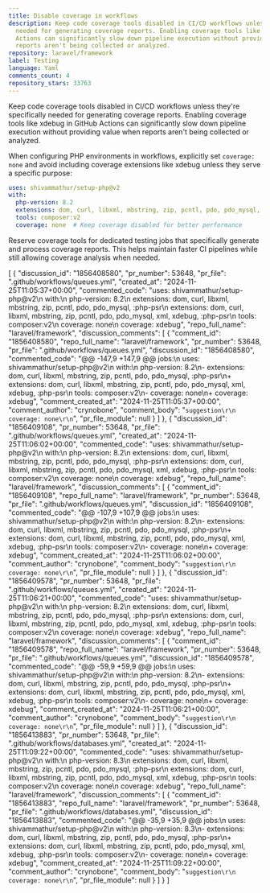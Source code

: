 ```yaml
---
title: Disable coverage in workflows
description: Keep code coverage tools disabled in CI/CD workflows unless they're specifically
  needed for generating coverage reports. Enabling coverage tools like xdebug in GitHub
  Actions can significantly slow down pipeline execution without providing value when
  reports aren't being collected or analyzed.
repository: laravel/framework
label: Testing
language: Yaml
comments_count: 4
repository_stars: 33763
---
```


Keep code coverage tools disabled in CI/CD workflows unless they're specifically needed for generating coverage reports. Enabling coverage tools like xdebug in GitHub Actions can significantly slow down pipeline execution without providing value when reports aren't being collected or analyzed.

When configuring PHP environments in workflows, explicitly set `coverage: none` and avoid including coverage extensions like xdebug unless they serve a specific purpose:

```yaml
uses: shivammathur/setup-php@v2
with:
  php-version: 8.2
  extensions: dom, curl, libxml, mbstring, zip, pcntl, pdo, pdo_mysql, :php-psr
  tools: composer:v2
  coverage: none  # Keep coverage disabled for better performance
```

Reserve coverage tools for dedicated testing jobs that specifically generate and process coverage reports. This helps maintain faster CI pipelines while still allowing coverage analysis when needed.


[
  {
    "discussion_id": "1856408580",
    "pr_number": 53648,
    "pr_file": ".github/workflows/queues.yml",
    "created_at": "2024-11-25T11:05:37+00:00",
    "commented_code": "uses: shivammathur/setup-php@v2\n        with:\n          php-version: 8.2\n          extensions: dom, curl, libxml, mbstring, zip, pcntl, pdo, pdo_mysql, :php-psr\n          extensions: dom, curl, libxml, mbstring, zip, pcntl, pdo, pdo_mysql, xml, xdebug, :php-psr\n          tools: composer:v2\n          coverage: none\n          coverage: xdebug",
    "repo_full_name": "laravel/framework",
    "discussion_comments": [
      {
        "comment_id": "1856408580",
        "repo_full_name": "laravel/framework",
        "pr_number": 53648,
        "pr_file": ".github/workflows/queues.yml",
        "discussion_id": "1856408580",
        "commented_code": "@@ -147,9 +147,9 @@ jobs:\n         uses: shivammathur/setup-php@v2\n         with:\n           php-version: 8.2\n-          extensions: dom, curl, libxml, mbstring, zip, pcntl, pdo, pdo_mysql, :php-psr\n+          extensions: dom, curl, libxml, mbstring, zip, pcntl, pdo, pdo_mysql, xml, xdebug, :php-psr\n           tools: composer:v2\n-          coverage: none\n+          coverage: xdebug",
        "comment_created_at": "2024-11-25T11:05:37+00:00",
        "comment_author": "crynobone",
        "comment_body": "```suggestion\r\n          coverage: none\r\n```",
        "pr_file_module": null
      }
    ]
  },
  {
    "discussion_id": "1856409108",
    "pr_number": 53648,
    "pr_file": ".github/workflows/queues.yml",
    "created_at": "2024-11-25T11:06:02+00:00",
    "commented_code": "uses: shivammathur/setup-php@v2\n        with:\n          php-version: 8.2\n          extensions: dom, curl, libxml, mbstring, zip, pcntl, pdo, pdo_mysql, :php-psr\n          extensions: dom, curl, libxml, mbstring, zip, pcntl, pdo, pdo_mysql, xml, xdebug, :php-psr\n          tools: composer:v2\n          coverage: none\n          coverage: xdebug",
    "repo_full_name": "laravel/framework",
    "discussion_comments": [
      {
        "comment_id": "1856409108",
        "repo_full_name": "laravel/framework",
        "pr_number": 53648,
        "pr_file": ".github/workflows/queues.yml",
        "discussion_id": "1856409108",
        "commented_code": "@@ -107,9 +107,9 @@ jobs:\n         uses: shivammathur/setup-php@v2\n         with:\n           php-version: 8.2\n-          extensions: dom, curl, libxml, mbstring, zip, pcntl, pdo, pdo_mysql, :php-psr\n+          extensions: dom, curl, libxml, mbstring, zip, pcntl, pdo, pdo_mysql, xml, xdebug, :php-psr\n           tools: composer:v2\n-          coverage: none\n+          coverage: xdebug",
        "comment_created_at": "2024-11-25T11:06:02+00:00",
        "comment_author": "crynobone",
        "comment_body": "```suggestion\r\n          coverage: none\r\n```",
        "pr_file_module": null
      }
    ]
  },
  {
    "discussion_id": "1856409578",
    "pr_number": 53648,
    "pr_file": ".github/workflows/queues.yml",
    "created_at": "2024-11-25T11:06:21+00:00",
    "commented_code": "uses: shivammathur/setup-php@v2\n        with:\n          php-version: 8.2\n          extensions: dom, curl, libxml, mbstring, zip, pcntl, pdo, pdo_mysql, :php-psr\n          extensions: dom, curl, libxml, mbstring, zip, pcntl, pdo, pdo_mysql, xml, xdebug, :php-psr\n          tools: composer:v2\n          coverage: none\n          coverage: xdebug",
    "repo_full_name": "laravel/framework",
    "discussion_comments": [
      {
        "comment_id": "1856409578",
        "repo_full_name": "laravel/framework",
        "pr_number": 53648,
        "pr_file": ".github/workflows/queues.yml",
        "discussion_id": "1856409578",
        "commented_code": "@@ -59,9 +59,9 @@ jobs:\n         uses: shivammathur/setup-php@v2\n         with:\n           php-version: 8.2\n-          extensions: dom, curl, libxml, mbstring, zip, pcntl, pdo, pdo_mysql, :php-psr\n+          extensions: dom, curl, libxml, mbstring, zip, pcntl, pdo, pdo_mysql, xml, xdebug, :php-psr\n           tools: composer:v2\n-          coverage: none\n+          coverage: xdebug",
        "comment_created_at": "2024-11-25T11:06:21+00:00",
        "comment_author": "crynobone",
        "comment_body": "```suggestion\r\n          coverage: none\r\n```",
        "pr_file_module": null
      }
    ]
  },
  {
    "discussion_id": "1856413883",
    "pr_number": 53648,
    "pr_file": ".github/workflows/databases.yml",
    "created_at": "2024-11-25T11:09:22+00:00",
    "commented_code": "uses: shivammathur/setup-php@v2\n        with:\n          php-version: 8.3\n          extensions: dom, curl, libxml, mbstring, zip, pcntl, pdo, pdo_mysql, :php-psr\n          extensions: dom, curl, libxml, mbstring, zip, pcntl, pdo, pdo_mysql, xml, xdebug, :php-psr\n          tools: composer:v2\n          coverage: none\n          coverage: xdebug",
    "repo_full_name": "laravel/framework",
    "discussion_comments": [
      {
        "comment_id": "1856413883",
        "repo_full_name": "laravel/framework",
        "pr_number": 53648,
        "pr_file": ".github/workflows/databases.yml",
        "discussion_id": "1856413883",
        "commented_code": "@@ -35,9 +35,9 @@ jobs:\n         uses: shivammathur/setup-php@v2\n         with:\n           php-version: 8.3\n-          extensions: dom, curl, libxml, mbstring, zip, pcntl, pdo, pdo_mysql, :php-psr\n+          extensions: dom, curl, libxml, mbstring, zip, pcntl, pdo, pdo_mysql, xml, xdebug, :php-psr\n           tools: composer:v2\n-          coverage: none\n+          coverage: xdebug",
        "comment_created_at": "2024-11-25T11:09:22+00:00",
        "comment_author": "crynobone",
        "comment_body": "```suggestion\r\n          coverage: none\r\n```",
        "pr_file_module": null
      }
    ]
  }
]

